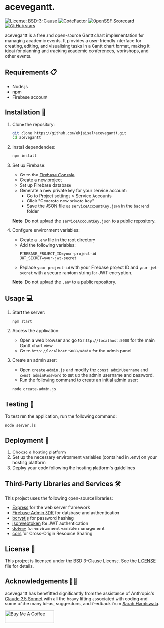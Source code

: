 # acevegantt.
[![License: BSD-3-Clause](https://img.shields.io/badge/License-BSD_3--Clause-141414.svg)](https://github.com/ekjaisal/acevegantt/blob/main/LICENSE) [![CodeFactor](https://www.codefactor.io/repository/github/ekjaisal/acevegantt/badge/main)](https://www.codefactor.io/repository/github/ekjaisal/acevegantt/overview/main) [![OpenSSF Scorecard](https://api.scorecard.dev/projects/github.com/ekjaisal/acevegantt/badge)](https://scorecard.dev/viewer/?uri=github.com/ekjaisal/acevegantt) [![GitHub stars](https://img.shields.io/github/stars/ekjaisal/acevegantt?color=141414)](https://github.com/ekjaisal/acevegantt/stargazers)

acevegantt is a free and open-source Gantt chart implementation for managing academic events. It provides a user-friendly interface for creating, editing, and visualising tasks in a Gantt chart format, making it ideal for planning and tracking academic conferences, workshops, and other events.

## Requirements 📋

- Node.js
- npm
- Firebase account

## Installation 🚀

1. Clone the repository:
   ```bash
   git clone https://github.com/ekjaisal/acevegantt.git
   cd acevegantt
   ```

2. Install dependencies:
   ```bash
   npm install
   ```

3. Set up Firebase:
   - Go to the [Firebase Console](https://console.firebase.google.com/)
   - Create a new project
   - Set up Firebase database
   - Generate a new private key for your service account:
     - Go to Project settings > Service Accounts
     - Click "Generate new private key"
     - Save the JSON file as `serviceAccountKey.json` in the `backend` folder

   **Note:** Do not upload the `serviceAccountKey.json` to a public repository.

4. Configure environment variables:
   - Create a `.env` file in the root directory
   - Add the following variables:
     ```
     FIREBASE_PROJECT_ID=your-project-id
     JWT_SECRET=your-jwt-secret
     ```
   -  Replace `your-project-id` with your Firebase project ID and `your-jwt-secret` with a secure random string for JWT encryption.

   **Note:** Do not upload the `.env` to a public repository.

## Usage 💻

1. Start the server:
   ```bash
   npm start
   ```

2. Access the application:
   - Open a web browser and go to `http://localhost:5000` for the main Gantt chart view
   - Go to `http://localhost:5000/admin` for the admin panel

3. Create an admin user:
   - Open `create-admin.js` and modify the `const adminUsername` and `const adminPassword` to set up the admin username and password.
   - Run the following command to create an initial admin user:
   ```bash
   node create-admin.js
   ```

## Testing 🧪

To test run the application, run the following command:

```bash
node server.js
```

## Deployment 🚀

1. Choose a hosting platform
2. Set up the necessary environment variables (contained in .env) on your hosting platform
3. Deploy your code following the hosting platform's guidelines

## Third-Party Libraries and Services 🛠️

This project uses the following open-source libraries:

- [Express](https://expressjs.com/) for the web server framework
- [Firebase Admin SDK](https://firebase.google.com/docs/admin/setup) for database and authentication
- [bcryptjs](https://github.com/dcodeIO/bcrypt.js) for password hashing
- [jsonwebtoken](https://github.com/auth0/node-jsonwebtoken) for JWT authentication
- [dotenv](https://github.com/motdotla/dotenv) for environment variable management
- [cors](https://github.com/expressjs/cors) for Cross-Origin Resource Sharing

## License 📄

This project is licensed under the BSD 3-Clause License. See the [LICENSE](LICENSE) file for details.

## Acknowledgements 🤝🏾

acevegantt has benefitted significantly from the assistance of Anthropic's [Claude 3.5 Sonnet](https://www.anthropic.com/news/claude-3-5-sonnet) with all the heavy lifting associated with coding and some of the many ideas, suggestions, and feedback from [Sarah Harniswala](https://github.com/SarahHarniswala).

<a href="https://www.buymeacoffee.com/ekjaisal" target="_blank"><img src="https://cdn.buymeacoffee.com/buttons/v2/default-yellow.png" alt="Buy Me A Coffee" style="height: 40px !important;width: 160px !important;" ></a>
